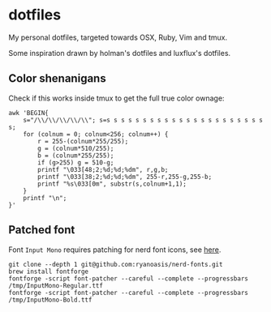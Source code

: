 # dotfiles

My personal dotfiles, targeted towards OSX, Ruby, Vim and tmux.

Some inspiration drawn by holman's dotfiles and luxflux's dotfiles.

## Color shenanigans

Check if this works inside tmux to get the full true color ownage:

```
awk 'BEGIN{
    s="/\\/\\/\\/\\/\\"; s=s s s s s s s s s s s s s s s s s s s s s s s;
    for (colnum = 0; colnum<256; colnum++) {
        r = 255-(colnum*255/255);
        g = (colnum*510/255);
        b = (colnum*255/255);
        if (g>255) g = 510-g;
        printf "\033[48;2;%d;%d;%dm", r,g,b;
        printf "\033[38;2;%d;%d;%dm", 255-r,255-g,255-b;
        printf "%s\033[0m", substr(s,colnum+1,1);
    }
    printf "\n";
}'
```

## Patched font

Font `Input Mono` requires patching for nerd font icons, see [here](https://github.com/ryanoasis/nerd-fonts#option-8-patch-your-own-font).

```
git clone --depth 1 git@github.com:ryanoasis/nerd-fonts.git
brew install fontforge
fontforge -script font-patcher --careful --complete --progressbars /tmp/InputMono-Regular.ttf
fontforge -script font-patcher --careful --complete --progressbars /tmp/InputMono-Bold.ttf
```
